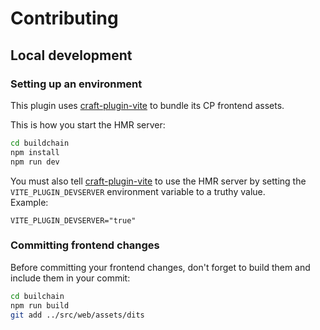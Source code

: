 # Contributing

## Local development

### Setting up an environment

This plugin uses [craft-plugin-vite][] to bundle its CP frontend assets.

This is how you start the HMR server:

```bash
cd buildchain
npm install
npm run dev
```

You must also tell [craft-plugin-vite][] to use the HMR server by setting the 
`VITE_PLUGIN_DEVSERVER` environment variable to a truthy value.  
Example:

```.dotenv
VITE_PLUGIN_DEVSERVER="true"
```

### Committing frontend changes

Before committing your frontend changes, don't forget to build them and include 
them in your commit:

```bash
cd builchain
npm run build
git add ../src/web/assets/dits
```

[craft-plugin-vite]: https://github.com/nystudio107/craft-plugin-vite
